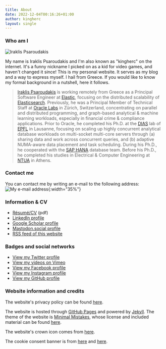 ```yaml
---
title: About
date: 2022-12-04T00:16:26+01:00
author: kingherc
layout: single
---
```


### Who am I

<div class="author__avatar"><img src="/assets/about/profilepic_150.jpg" alt="Iraklis Psaroudakis" itemprop="image"></div>

My name is Iraklis Psaroudakis and I'm also known as "kingherc" on the internet. It's a funny nickname I picked on as a kid for video games, and haven't changed it since! This is my personal website. It serves as my blog and a way to express myself. I hail from Greece. If you would like to know my formal background in a nutshell, here it follows.

> [Iraklis Psaroudakis](/about.html) is working remotely from Greece as a Principal Software Engineer at [Elastic](https://www.elastic.co/), focusing on the distributed scalability of [Elasticsearch](https://www.elastic.co/elasticsearch/). Previously, he was a Principal Member of Technical Staff at [Oracle Labs](https://labs.oracle.com/) in Zürich, Switzerland, concentrating on parallel and distributed programming, and graph-based analytical & machine learning workloads, especially in financial crime & compliance applications. Prior to Oracle, he completed his Ph.D. at the [DIAS](http://dias.epfl.ch) lab of [EPFL](http://www.epfl.ch/) in Lausanne, focusing on scaling up highly concurrent analytical database workloads on multi-socket multi-core servers through (a) sharing data and work across concurrent queries, and (b) adaptive NUMA-aware data placement and task scheduling. During his Ph.D., he cooperated with the [SAP HANA](http://scn.sap.com/docs/DOC-26824) database team. Before his Ph.D., he completed his studies in Electrical & Computer Engineering at [NTUA](https://www.ntua.gr/) in Athens.

### Contact me

You can contact me by writing an e-mail to the following address: ![My e-mail address](/assets/about/email.png){:width="35%"}

### Information & CV

  * [Résumé/CV](/assets/about/CV_Iraklis_Psaroudakis_web.pdf) (pdf)
  * [LinkedIn profile](http://www.linkedin.com/in/kingherc)
  * [Google Scholar profile](http://scholar.google.com/citations?user=TUcmoosAAAAJ)
  * [Mastodon.social profile](https://mastodon.social/@kingherc)
  * [RSS feed of this website](/feed.xml)

### Badges and social networks

  * <a href="http://www.twitter.com/kherc/">View my Twitter profile</a>
  * <a href="http://vimeo.com/kingherc">View my videos on Vimeo</a>
  * <a href="http://www.facebook.com/kingherc/">View my Facebook profile</a>
  * <a href="https://www.instagram.com/kingherc/">View my Instagram profile</a>
  * <a href="https://github.com/kingherc/">View my GitHub profile</a>

### Website information and credits

The website's privacy policy can be found [here](/privacy-policy.html).

The website is hosted through [GitHub Pages](https://pages.github.com/) and powered by [Jekyll](https://jekyllrb.com). The theme of the website is [Minimal Mistakes](https://mademistakes.com/work/minimal-mistakes-jekyll-theme/), whose license and included material can be found [here](https://mmistakes.github.io/minimal-mistakes/docs/license/).

The website's crown icon comes from [here](http://freepsdfiles.net/3d-renders/treasure-chest-with-golden-coins-and-crown/).

The cookie consent banner is from [here](https://littlebigtech.net/posts/setting-up-cookie-compliance-for-google-analytics-on-a-jekyll-site/) and [here](https://stackoverflow.com/a/51833302).
